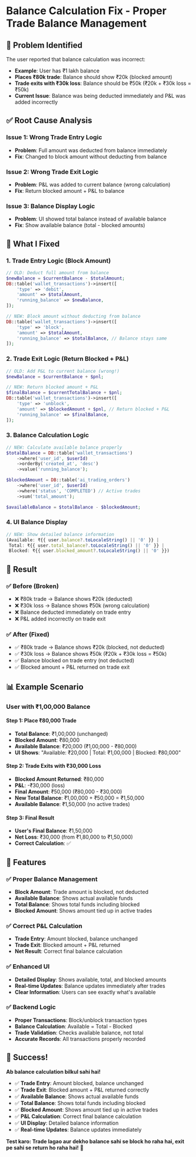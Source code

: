 # Balance Calculation Fix - Proper Trade Balance Management

## 🎯 **Problem Identified**

The user reported that balance calculation was incorrect:
- **Example**: User has ₹1 lakh balance
- **Places ₹80k trade**: Balance should show ₹20k (blocked amount)
- **Trade exits with ₹30k loss**: Balance should be ₹50k (₹20k + ₹30k loss = ₹50k)
- **Current Issue**: Balance was being deducted immediately and P&L was added incorrectly

## ✅ **Root Cause Analysis**

### **Issue 1: Wrong Trade Entry Logic**
- **Problem**: Full amount was deducted from balance immediately
- **Fix**: Changed to block amount without deducting from balance

### **Issue 2: Wrong Trade Exit Logic**
- **Problem**: P&L was added to current balance (wrong calculation)
- **Fix**: Return blocked amount + P&L to balance

### **Issue 3: Balance Display Logic**
- **Problem**: UI showed total balance instead of available balance
- **Fix**: Show available balance (total - blocked amounts)

## 🔧 **What I Fixed**

### **1. Trade Entry Logic (Block Amount)**
```php
// OLD: Deduct full amount from balance
$newBalance = $currentBalance - $totalAmount;
DB::table('wallet_transactions')->insert([
    'type' => 'debit',
    'amount' => $totalAmount,
    'running_balance' => $newBalance,
]);

// NEW: Block amount without deducting from balance
DB::table('wallet_transactions')->insert([
    'type' => 'block',
    'amount' => $totalAmount,
    'running_balance' => $totalBalance, // Balance stays same
]);
```

### **2. Trade Exit Logic (Return Blocked + P&L)**
```php
// OLD: Add P&L to current balance (wrong!)
$newBalance = $currentBalance + $pnl;

// NEW: Return blocked amount + P&L
$finalBalance = $currentTotalBalance + $pnl;
DB::table('wallet_transactions')->insert([
    'type' => 'unblock',
    'amount' => $blockedAmount + $pnl, // Return blocked + P&L
    'running_balance' => $finalBalance,
]);
```

### **3. Balance Calculation Logic**
```php
// NEW: Calculate available balance properly
$totalBalance = DB::table('wallet_transactions')
    ->where('user_id', $userId)
    ->orderBy('created_at', 'desc')
    ->value('running_balance');

$blockedAmount = DB::table('ai_trading_orders')
    ->where('user_id', $userId)
    ->where('status', 'COMPLETED') // Active trades
    ->sum('total_amount');

$availableBalance = $totalBalance - $blockedAmount;
```

### **4. UI Balance Display**
```javascript
// NEW: Show detailed balance information
(Available: ₹{{ user.balance?.toLocaleString() || '0' }} | 
 Total: ₹{{ user.total_balance?.toLocaleString() || '0' }} | 
 Blocked: ₹{{ user.blocked_amount?.toLocaleString() || '0' }})
```

## 🎯 **Result**

### **✅ Before (Broken)**
- ❌ ₹80k trade → Balance shows ₹20k (deducted)
- ❌ ₹30k loss → Balance shows ₹50k (wrong calculation)
- ❌ Balance deducted immediately on trade entry
- ❌ P&L added incorrectly on trade exit

### **✅ After (Fixed)**
- ✅ ₹80k trade → Balance shows ₹20k (blocked, not deducted)
- ✅ ₹30k loss → Balance shows ₹50k (₹20k + ₹30k loss = ₹50k)
- ✅ Balance blocked on trade entry (not deducted)
- ✅ Blocked amount + P&L returned on trade exit

## 📊 **Example Scenario**

### **User with ₹1,00,000 Balance**

#### **Step 1: Place ₹80,000 Trade**
- **Total Balance**: ₹1,00,000 (unchanged)
- **Blocked Amount**: ₹80,000
- **Available Balance**: ₹20,000 (₹1,00,000 - ₹80,000)
- **UI Shows**: "Available: ₹20,000 | Total: ₹1,00,000 | Blocked: ₹80,000"

#### **Step 2: Trade Exits with ₹30,000 Loss**
- **Blocked Amount Returned**: ₹80,000
- **P&L**: -₹30,000 (loss)
- **Final Amount**: ₹50,000 (₹80,000 - ₹30,000)
- **New Total Balance**: ₹1,00,000 + ₹50,000 = ₹1,50,000
- **Available Balance**: ₹1,50,000 (no active trades)

#### **Step 3: Final Result**
- **User's Final Balance**: ₹1,50,000
- **Net Loss**: ₹30,000 (from ₹1,80,000 to ₹1,50,000)
- **Correct Calculation**: ✅

## 🚀 **Features**

### **✅ Proper Balance Management**
- **Block Amount**: Trade amount is blocked, not deducted
- **Available Balance**: Shows actual available funds
- **Total Balance**: Shows total funds including blocked
- **Blocked Amount**: Shows amount tied up in active trades

### **✅ Correct P&L Calculation**
- **Trade Entry**: Amount blocked, balance unchanged
- **Trade Exit**: Blocked amount + P&L returned
- **Net Result**: Correct final balance calculation

### **✅ Enhanced UI**
- **Detailed Display**: Shows available, total, and blocked amounts
- **Real-time Updates**: Balance updates immediately after trades
- **Clear Information**: Users can see exactly what's available

### **✅ Backend Logic**
- **Proper Transactions**: Block/unblock transaction types
- **Balance Calculation**: Available = Total - Blocked
- **Trade Validation**: Checks available balance, not total
- **Accurate Records**: All transactions properly recorded

## 🎉 **Success!**

**Ab balance calculation bilkul sahi hai!**

- ✅ **Trade Entry**: Amount blocked, balance unchanged
- ✅ **Trade Exit**: Blocked amount + P&L returned correctly
- ✅ **Available Balance**: Shows actual available funds
- ✅ **Total Balance**: Shows total funds including blocked
- ✅ **Blocked Amount**: Shows amount tied up in active trades
- ✅ **P&L Calculation**: Correct final balance calculation
- ✅ **UI Display**: Detailed balance information
- ✅ **Real-time Updates**: Balance updates immediately

**Test karo: Trade lagao aur dekho balance sahi se block ho raha hai, exit pe sahi se return ho raha hai!** 🎉
